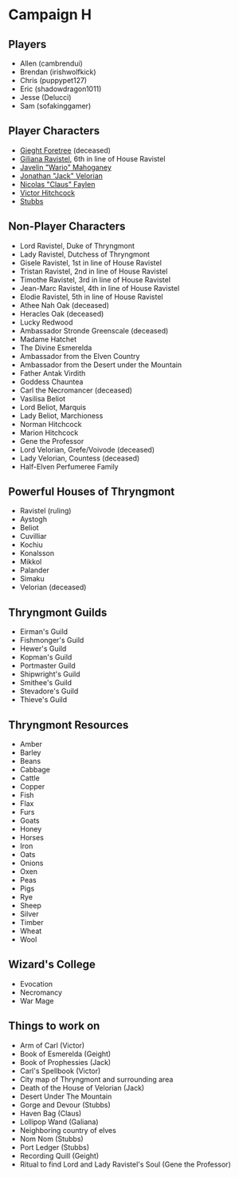 #  Campaign H

## Players

- Allen (cambrendui)
- Brendan (irishwolfkick)
- Chris (puppypet127)
- Eric (shadowdragon1011)
- Jesse (Delucci)
- Sam (sofakinggamer)

## Player Characters

- [Gieght Foretree](Campaign%20H/Gieght%20Foretree.md) (deceased)
- [Giliana Ravistel](Campaign%20H/Giliana%20Ravistel.md), 6th in line of House Ravistel
- [Javelin "Wario" Mahoganey](Campaign%20H/Javelin%20Mahoganey.md)
- [Jonathan "Jack" Velorian](Campaign%20H/Jack%20Velorian.md)
- [Nicolas "Claus" Faylen](Campaign%20H/Claus%20Faylen.md)
- [Victor Hitchcock](Campaign%20H/Victor%20Hitchcock.md)
- [Stubbs](Campaign%20H/Stubbs.md)

## Non-Player Characters

- Lord Ravistel, Duke of Thryngmont
- Lady Ravistel, Dutchess of Thryngmont
- Gisele Ravistel, 1st in line of House Ravistel
- Tristan Ravistel, 2nd in line of House Ravistel
- Timothe Ravistel, 3rd in line of House Ravistel
- Jean-Marc Ravistel, 4th in line of House Ravistel
- Elodie Ravistel, 5th in line of House Ravistel
- Athee Nah Oak (deceased)
- Heracles Oak (deceased)
- Lucky Redwood
- Ambassador Stronde Greenscale (deceased)
- Madame Hatchet
- The Divine Esmerelda
- Ambassador from the Elven Country
- Ambassador from the Desert under the Mountain
- Father Antak Virdith
- Goddess Chauntea
- Carl the Necromancer (deceased)
- Vasilisa Beliot
- Lord Beliot, Marquis
- Lady Beliot, Marchioness
- Norman Hitchcock
- Marion Hitchcock
- Gene the Professor
- Lord Velorian, Grefe/Voivode (deceased)
- Lady Velorian, Countess (deceased)
- Half-Elven Perfumeree Family

## Powerful Houses of Thryngmont

- Ravistel (ruling)
- Aystogh
- Beliot
- Cuvilliar
- Kochiu
- Konalsson
- Mikkol
- Palander
- Simaku
- Velorian (deceased)

## Thryngmont Guilds

- Eirman's Guild
- Fishmonger's Guild
- Hewer's Guild
- Kopman's Guild
- Portmaster Guild
- Shipwright's Guild
- Smithee's Guild
- Stevadore's Guild
- Thieve's Guild

## Thryngmont Resources

- Amber
- Barley
- Beans
- Cabbage
- Cattle
- Copper
- Fish
- Flax
- Furs
- Goats
- Honey
- Horses
- Iron
- Oats
- Onions
- Oxen
- Peas
- Pigs
- Rye
- Sheep
- Silver
- Timber
- Wheat
- Wool

## Wizard's College

- Evocation
- Necromancy
- War Mage

## Things to work on

- Arm of Carl (Victor)
- Book of Esmerelda (Geight)
- Book of Prophessies (Jack)
- Carl's Spellbook (Victor)
- City map of Thryngmont and surrounding area
- Death of the House of Velorian (Jack)
- Desert Under The Mountain
- Gorge and Devour (Stubbs)
- Haven Bag (Claus)
- Lollipop Wand (Galiana)
- Neighboring country of elves
- Nom Nom (Stubbs)
- Port Ledger (Stubbs)
- Recording Quill (Geight)
- Ritual to find Lord and Lady Ravistel's Soul (Gene the Professor)
